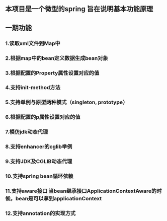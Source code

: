 ## 本项目是一个微型的spring    旨在说明基本功能原理

## 一期功能
 ### 1.读取xml文件到Map中
 ### 2.根据map中的bean定义数据生成bean对象
 ### 3.根据配置的Property属性设置对应的值
 ### 4.支持init-method方法
 ### 5.支持单例与原型两种模式（singleton, prototype）
 ### 6.根据配置的p属性设置对应的值
 ### 7.模仿jdk动态代理
 ### 8.支持enhancer的cglib举例
 ### 9.支持JDK及CGLIB动态代理
 ### 10.支持spring bean循环依赖
 ### 11.支持aware接口 当bean继承接口ApplicationContextAware的时候，bean是可以拿到applicationContext
 ### 12.支持annotation的实现方式       
 